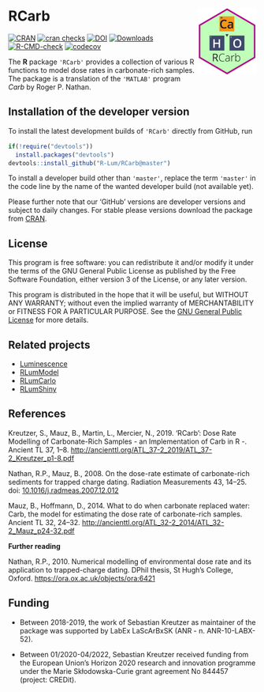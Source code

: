 




<!-- README.md was auto-generated by README.Rmd. Please DO NOT edit by hand!-->

# RCarb <img width=120px src="man/figures/Logo_RCarb.svg" align="right" />

[![CRAN](https://www.r-pkg.org/badges/version/RCarb)](https://CRAN.R-project.org/package=RCarb)
[![cran
checks](https://cranchecks.info/badges/worst/RCarb)](https://cranchecks.info/pkgs/RCarb)
[![DOI](https://zenodo.org/badge/151577249.svg)](https://zenodo.org/badge/latestdoi/151577249)
[![Downloads](https://cranlogs.r-pkg.org/badges/grand-total/RCarb)](https://www.r-pkg.org/pkg/RCarb)
[![R-CMD-check](https://github.com/R-Lum/RCarb/workflows/GitHub%20Actions%20CI/badge.svg)](https://github.com/R-Lum/RCarb/actions)
[![codecov](https://app.codecov.io/gh/R-Lum/RCarb/branch/master/graph/badge.svg)](https://app.codecov.io/gh/R-Lum/RCarb)

The **R** package `'RCarb'` provides a collection of various R functions
to model dose rates in carbonate-rich samples. The package is a
translation of the `'MATLAB'` program *Carb* by Roger P. Nathan.

## Installation of the developer version

To install the latest development builds of `'RCarb'` directly from
GitHub, run

``` r
if(!require("devtools"))
  install.packages("devtools")
devtools::install_github("R-Lum/RCarb@master")
```

To install a developer build other than `'master'`, replace the term
`'master'` in the code line by the name of the wanted developer build
(not available yet).

Please further note that our ‘GitHub’ versions are developer versions
and subject to daily changes. For stable please versions download the
package from [CRAN](https://CRAN.R-project.org/package=RCarb).

## License

This program is free software: you can redistribute it and/or modify it
under the terms of the GNU General Public License as published by the
Free Software Foundation, either version 3 of the License, or any later
version.

This program is distributed in the hope that it will be useful, but
WITHOUT ANY WARRANTY; without even the implied warranty of
MERCHANTABILITY or FITNESS FOR A PARTICULAR PURPOSE. See the [GNU
General Public
License](https://github.com/R-Lum/RCarb/blob/master/LICENSE) for more
details.

## Related projects

-   [Luminescence](https://github.com/R-Lum/Luminescence)
-   [RLumModel](https://github.com/R-Lum/RLumModel)
-   [RLumCarlo](https://github.com/R-Lum/RLumCarlo)
-   [RLumShiny](https://github.com/R-Lum/RLumShiny)

## References

Kreutzer, S., Mauz, B., Martin, L., Mercier, N., 2019. ‘RCarb’: Dose
Rate Modelling of Carbonate-Rich Samples - an Implementation of Carb in
R -. Ancient TL 37, 1–8.
<http://ancienttl.org/ATL_37-2_2019/ATL_37-2_Kreutzer_p1-8.pdf>

Nathan, R.P., Mauz, B., 2008. On the dose-rate estimate of
carbonate-rich sediments for trapped charge dating. Radiation
Measurements 43, 14–25. doi:
[10.1016/j.radmeas.2007.12.012](https://dx.doi.org/10.1016/j.radmeas.2007.12.012)

Mauz, B., Hoffmann, D., 2014. What to do when carbonate replaced water:
Carb, the model for estimating the dose rate of carbonate-rich samples.
Ancient TL 32, 24–32.
<http://ancienttl.org/ATL_32-2_2014/ATL_32-2_Mauz_p24-32.pdf>

**Further reading**

Nathan, R.P., 2010. Numerical modelling of environmental dose rate and
its application to trapped-charge dating. DPhil thesis, St Hugh’s
College, Oxford. <https://ora.ox.ac.uk/objects/ora:6421>

## <span class="glyphicon glyphicon-euro"></span> Funding

-   Between 2018-2019, the work of Sebastian Kreutzer as maintainer of
    the package was supported by LabEx LaScArBxSK (ANR -
    n. ANR-10-LABX-52).

-   Between 01/2020-04/2022, Sebastian Kreutzer received funding from
    the European Union’s Horizon 2020 research and innovation programme
    under the Marie Skłodowska-Curie grant agreement No 844457 (project:
    CREDit).
